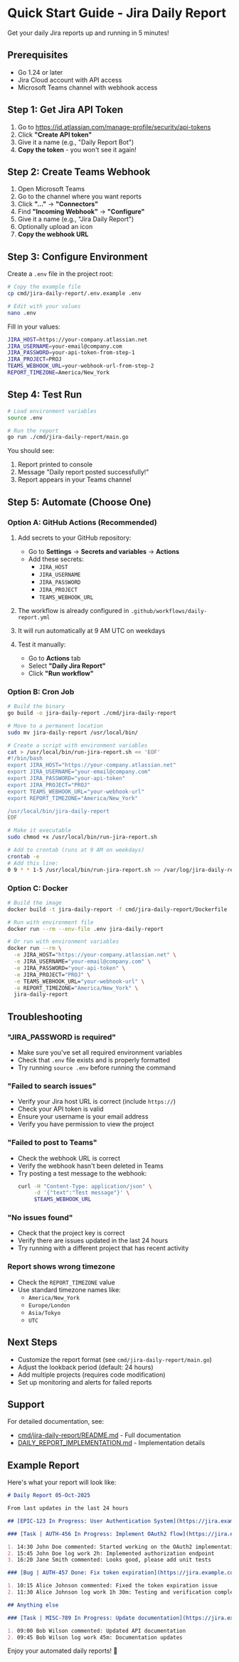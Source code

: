 # Quick Start Guide - Jira Daily Report

Get your daily Jira reports up and running in 5 minutes!

## Prerequisites

- Go 1.24 or later
- Jira Cloud account with API access
- Microsoft Teams channel with webhook access

## Step 1: Get Jira API Token

1. Go to https://id.atlassian.com/manage-profile/security/api-tokens
2. Click **"Create API token"**
3. Give it a name (e.g., "Daily Report Bot")
4. **Copy the token** - you won't see it again!

## Step 2: Create Teams Webhook

1. Open Microsoft Teams
2. Go to the channel where you want reports
3. Click **"..."** → **"Connectors"**
4. Find **"Incoming Webhook"** → **"Configure"**
5. Give it a name (e.g., "Jira Daily Report")
6. Optionally upload an icon
7. **Copy the webhook URL**

## Step 3: Configure Environment

Create a `.env` file in the project root:

```bash
# Copy the example file
cp cmd/jira-daily-report/.env.example .env

# Edit with your values
nano .env
```

Fill in your values:
```bash
JIRA_HOST=https://your-company.atlassian.net
JIRA_USERNAME=your-email@company.com
JIRA_PASSWORD=your-api-token-from-step-1
JIRA_PROJECT=PROJ
TEAMS_WEBHOOK_URL=your-webhook-url-from-step-2
REPORT_TIMEZONE=America/New_York
```

## Step 4: Test Run

```bash
# Load environment variables
source .env

# Run the report
go run ./cmd/jira-daily-report/main.go
```

You should see:
1. Report printed to console
2. Message "Daily report posted successfully!"
3. Report appears in your Teams channel

## Step 5: Automate (Choose One)

### Option A: GitHub Actions (Recommended)

1. Add secrets to your GitHub repository:
   - Go to **Settings** → **Secrets and variables** → **Actions**
   - Add these secrets:
     - `JIRA_HOST`
     - `JIRA_USERNAME`
     - `JIRA_PASSWORD`
     - `JIRA_PROJECT`
     - `TEAMS_WEBHOOK_URL`

2. The workflow is already configured in `.github/workflows/daily-report.yml`

3. It will run automatically at 9 AM UTC on weekdays

4. Test it manually:
   - Go to **Actions** tab
   - Select **"Daily Jira Report"**
   - Click **"Run workflow"**

### Option B: Cron Job

```bash
# Build the binary
go build -o jira-daily-report ./cmd/jira-daily-report

# Move to a permanent location
sudo mv jira-daily-report /usr/local/bin/

# Create a script with environment variables
cat > /usr/local/bin/run-jira-report.sh << 'EOF'
#!/bin/bash
export JIRA_HOST="https://your-company.atlassian.net"
export JIRA_USERNAME="your-email@company.com"
export JIRA_PASSWORD="your-api-token"
export JIRA_PROJECT="PROJ"
export TEAMS_WEBHOOK_URL="your-webhook-url"
export REPORT_TIMEZONE="America/New_York"

/usr/local/bin/jira-daily-report
EOF

# Make it executable
sudo chmod +x /usr/local/bin/run-jira-report.sh

# Add to crontab (runs at 9 AM on weekdays)
crontab -e
# Add this line:
0 9 * * 1-5 /usr/local/bin/run-jira-report.sh >> /var/log/jira-daily-report.log 2>&1
```

### Option C: Docker

```bash
# Build the image
docker build -t jira-daily-report -f cmd/jira-daily-report/Dockerfile .

# Run with environment file
docker run --rm --env-file .env jira-daily-report

# Or run with environment variables
docker run --rm \
  -e JIRA_HOST="https://your-company.atlassian.net" \
  -e JIRA_USERNAME="your-email@company.com" \
  -e JIRA_PASSWORD="your-api-token" \
  -e JIRA_PROJECT="PROJ" \
  -e TEAMS_WEBHOOK_URL="your-webhook-url" \
  -e REPORT_TIMEZONE="America/New_York" \
  jira-daily-report
```

## Troubleshooting

### "JIRA_PASSWORD is required"
- Make sure you've set all required environment variables
- Check that `.env` file exists and is properly formatted
- Try running `source .env` before running the command

### "Failed to search issues"
- Verify your Jira host URL is correct (include `https://`)
- Check your API token is valid
- Ensure your username is your email address
- Verify you have permission to view the project

### "Failed to post to Teams"
- Check the webhook URL is correct
- Verify the webhook hasn't been deleted in Teams
- Try posting a test message to the webhook:
  ```bash
  curl -H "Content-Type: application/json" \
       -d '{"text":"Test message"}' \
       $TEAMS_WEBHOOK_URL
  ```

### "No issues found"
- Check that the project key is correct
- Verify there are issues updated in the last 24 hours
- Try running with a different project that has recent activity

### Report shows wrong timezone
- Check the `REPORT_TIMEZONE` value
- Use standard timezone names like:
  - `America/New_York`
  - `Europe/London`
  - `Asia/Tokyo`
  - `UTC`

## Next Steps

- Customize the report format (see `cmd/jira-daily-report/main.go`)
- Adjust the lookback period (default: 24 hours)
- Add multiple projects (requires code modification)
- Set up monitoring and alerts for failed reports

## Support

For detailed documentation, see:
- [cmd/jira-daily-report/README.md](README.md) - Full documentation
- [DAILY_REPORT_IMPLEMENTATION.md](../../DAILY_REPORT_IMPLEMENTATION.md) - Implementation details

## Example Report

Here's what your report will look like:

```markdown
# Daily Report 05-Oct-2025

From last updates in the last 24 hours

## [EPIC-123 In Progress: User Authentication System](https://jira.example.com/browse/EPIC-123)

### [Task | AUTH-456 In Progress: Implement OAuth2 flow](https://jira.example.com/browse/AUTH-456)

1. 14:30 John Doe commented: Started working on the OAuth2 implementation
2. 15:45 John Doe log work 2h: Implemented authorization endpoint
3. 16:20 Jane Smith commented: Looks good, please add unit tests

### [Bug | AUTH-457 Done: Fix token expiration](https://jira.example.com/browse/AUTH-457)

1. 10:15 Alice Johnson commented: Fixed the token expiration issue
2. 11:30 Alice Johnson log work 1h 30m: Testing and verification complete

## Anything else

### [Task | MISC-789 In Progress: Update documentation](https://jira.example.com/browse/MISC-789)

1. 09:00 Bob Wilson commented: Updated API documentation
2. 09:45 Bob Wilson log work 45m: Documentation updates
```

Enjoy your automated daily reports! 🎉


